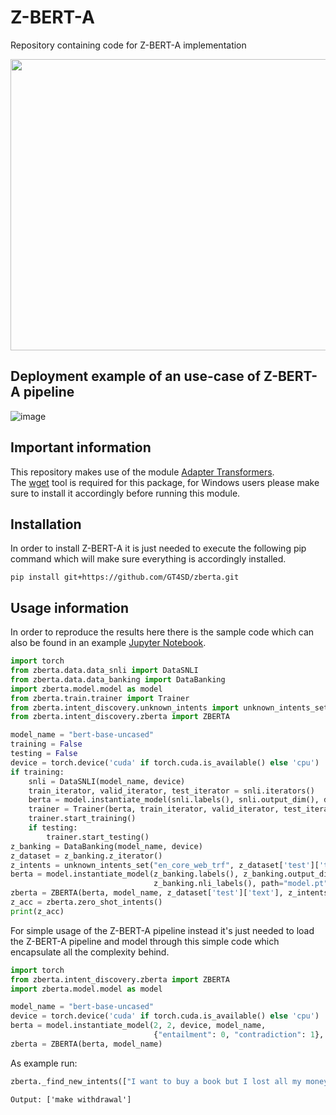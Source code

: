 # Z-BERT-A
Repository containing code for Z-BERT-A implementation

<img src="https://gcdnb.pbrd.co/images/tkk47EXWXM5B.png?o=1" width=523 height=466>

## Deployment example of an use-case of Z-BERT-A pipeline

![image](https://media.github.ibm.com/user/367427/files/1218bf00-15bc-11ed-8b7e-308e7783b3cf)


## Important information
This repository makes use of the module [Adapter Transformers](https://github.com/adapter-hub/adapter-transformers).<br>
The [wget](https://www.gnu.org/software/wget/) tool is required for this package, for Windows users please make sure to install it accordingly before running this module.

## Installation
In order to install Z-BERT-A it is just needed to execute the following pip command which will make sure everything is accordingly installed.

```console
pip install git+https://github.com/GT4SD/zberta.git
```

## Usage information

In order to reproduce the results here there is the sample code which can also be found in an example [Jupyter Notebook](https://colab.research.google.com/drive/1k-MqbwbU870wGlpcSbaRNV3sx7h-rW9_?usp=sharing).

```python
import torch
from zberta.data.data_snli import DataSNLI
from zberta.data.data_banking import DataBanking
import zberta.model.model as model
from zberta.train.trainer import Trainer
from zberta.intent_discovery.unknown_intents import unknown_intents_set
from zberta.intent_discovery.zberta import ZBERTA

model_name = "bert-base-uncased"
training = False
testing = False
device = torch.device('cuda' if torch.cuda.is_available() else 'cpu')
if training:
    snli = DataSNLI(model_name, device)
    train_iterator, valid_iterator, test_iterator = snli.iterators()
    berta = model.instantiate_model(snli.labels(), snli.output_dim(), device, model_name, snli.nli_labels())
    trainer = Trainer(berta, train_iterator, valid_iterator, test_iterator, device)
    trainer.start_training()
    if testing:
        trainer.start_testing()
z_banking = DataBanking(model_name, device)
z_dataset = z_banking.z_iterator()
z_intents = unknown_intents_set("en_core_web_trf", z_dataset['test']['text'])
berta = model.instantiate_model(z_banking.labels(), z_banking.output_dim(), device, model_name,
                                z_banking.nli_labels(), path="model.pt", dict=True)
zberta = ZBERTA(berta, model_name, z_dataset['test']['text'], z_intents, z_dataset['test']['category'])
z_acc = zberta.zero_shot_intents()
print(z_acc)
```

For simple usage of the Z-BERT-A pipeline instead it's just needed to load the Z-BERT-A pipeline and model through this simple code which encapsulate all the complexity behind.

```python
import torch
from zberta.intent_discovery.zberta import ZBERTA
import zberta.model.model as model

model_name = "bert-base-uncased"
device = torch.device('cuda' if torch.cuda.is_available() else 'cpu')
berta = model.instantiate_model(2, 2, device, model_name,
                                {"entailment": 0, "contradiction": 1}, path="model.pt", dict=True)
zberta = ZBERTA(berta, model_name)
```

As example run:

```python
zberta._find_new_intents(["I want to buy a book but I lost all my money, where can I make a withdrawal?"])
```
```
Output: ['make withdrawal']
```
